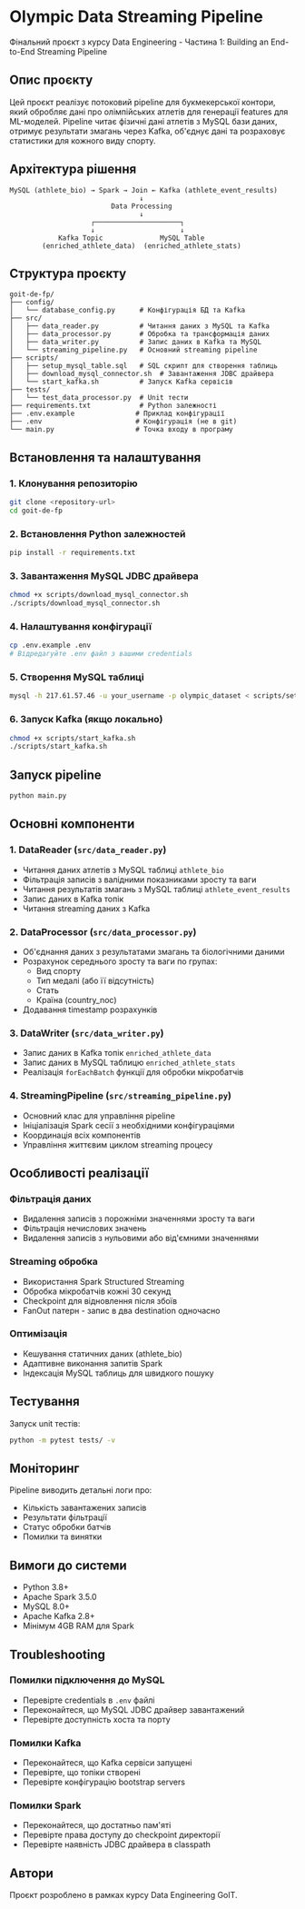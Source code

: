 # Olympic Data Streaming Pipeline

Фінальний проєкт з курсу Data Engineering - Частина 1: Building an End-to-End Streaming Pipeline

## Опис проєкту

Цей проєкт реалізує потоковий pipeline для букмекерської контори, який обробляє дані про олімпійських атлетів для генерації features для ML-моделей. Pipeline читає фізичні дані атлетів з MySQL бази даних, отримує результати змагань через Kafka, об'єднує дані та розраховує статистики для кожного виду спорту.

## Архітектура рішення

```
MySQL (athlete_bio) → Spark → Join ← Kafka (athlete_event_results)
                                ↓
                         Data Processing
                                ↓
                    ┌─────────────────────┐
                    ↓                     ↓
            Kafka Topic              MySQL Table
        (enriched_athlete_data)  (enriched_athlete_stats)
```

## Структура проєкту

```
goit-de-fp/
├── config/
│   └── database_config.py      # Конфігурація БД та Kafka
├── src/
│   ├── data_reader.py          # Читання даних з MySQL та Kafka
│   ├── data_processor.py       # Обробка та трансформація даних
│   ├── data_writer.py          # Запис даних в Kafka та MySQL
│   └── streaming_pipeline.py   # Основний streaming pipeline
├── scripts/
│   ├── setup_mysql_table.sql   # SQL скрипт для створення таблиць
│   ├── download_mysql_connector.sh  # Завантаження JDBC драйвера
│   └── start_kafka.sh          # Запуск Kafka сервісів
├── tests/
│   └── test_data_processor.py  # Unit тести
├── requirements.txt            # Python залежності
├── .env.example               # Приклад конфігурації
├── .env                       # Конфігурація (не в git)
└── main.py                    # Точка входу в програму
```

## Встановлення та налаштування

### 1. Клонування репозиторію
```bash
git clone <repository-url>
cd goit-de-fp
```

### 2. Встановлення Python залежностей
```bash
pip install -r requirements.txt
```

### 3. Завантаження MySQL JDBC драйвера
```bash
chmod +x scripts/download_mysql_connector.sh
./scripts/download_mysql_connector.sh
```

### 4. Налаштування конфігурації
```bash
cp .env.example .env
# Відредагуйте .env файл з вашими credentials
```

### 5. Створення MySQL таблиці
```bash
mysql -h 217.61.57.46 -u your_username -p olympic_dataset < scripts/setup_mysql_table.sql
```

### 6. Запуск Kafka (якщо локально)
```bash
chmod +x scripts/start_kafka.sh
./scripts/start_kafka.sh
```

## Запуск pipeline

```bash
python main.py
```

## Основні компоненти

### 1. DataReader (`src/data_reader.py`)
- Читання даних атлетів з MySQL таблиці `athlete_bio`
- Фільтрація записів з валідними показниками зросту та ваги
- Читання результатів змагань з MySQL таблиці `athlete_event_results`
- Запис даних в Kafka топік
- Читання streaming даних з Kafka

### 2. DataProcessor (`src/data_processor.py`)
- Об'єднання даних з результатами змагань та біологічними даними
- Розрахунок середнього зросту та ваги по групах:
  - Вид спорту
  - Тип медалі (або її відсутність)
  - Стать
  - Країна (country_noc)
- Додавання timestamp розрахунків

### 3. DataWriter (`src/data_writer.py`)
- Запис даних в Kafka топік `enriched_athlete_data`
- Запис даних в MySQL таблицю `enriched_athlete_stats`
- Реалізація `forEachBatch` функції для обробки мікробатчів

### 4. StreamingPipeline (`src/streaming_pipeline.py`)
- Основний клас для управління pipeline
- Ініціалізація Spark сесії з необхідними конфігураціями
- Координація всіх компонентів
- Управління життєвим циклом streaming процесу

## Особливості реалізації

### Фільтрація даних
- Видалення записів з порожніми значеннями зросту та ваги
- Фільтрація нечислових значень
- Видалення записів з нульовими або від'ємними значеннями

### Streaming обробка
- Використання Spark Structured Streaming
- Обробка мікробатчів кожні 30 секунд
- Checkpoint для відновлення після збоїв
- FanOut патерн - запис в два destination одночасно

### Оптимізація
- Кешування статичних даних (athlete_bio)
- Адаптивне виконання запитів Spark
- Індексація MySQL таблиць для швидкого пошуку

## Тестування

Запуск unit тестів:
```bash
python -m pytest tests/ -v
```

## Моніторинг

Pipeline виводить детальні логи про:
- Кількість завантажених записів
- Результати фільтрації
- Статус обробки батчів
- Помилки та винятки

## Вимоги до системи

- Python 3.8+
- Apache Spark 3.5.0
- MySQL 8.0+
- Apache Kafka 2.8+
- Мінімум 4GB RAM для Spark

## Troubleshooting

### Помилки підключення до MySQL
- Перевірте credentials в `.env` файлі
- Переконайтеся, що MySQL JDBC драйвер завантажений
- Перевірте доступність хоста та порту

### Помилки Kafka
- Переконайтеся, що Kafka сервіси запущені
- Перевірте, що топіки створені
- Перевірте конфігурацію bootstrap servers

### Помилки Spark
- Переконайтеся, що достатньо пам'яті
- Перевірте права доступу до checkpoint директорії
- Перевірте наявність JDBC драйвера в classpath

## Автори

Проєкт розроблено в рамках курсу Data Engineering GoIT.